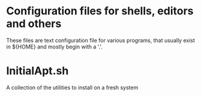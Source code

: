 # Configuration files for shells, editors and others

These files are text configuration file for various programs, that
usually exist in ${HOME} and mostly begin with a '.'.

# InitialApt.sh

A collection of the utilities to install on a fresh system
